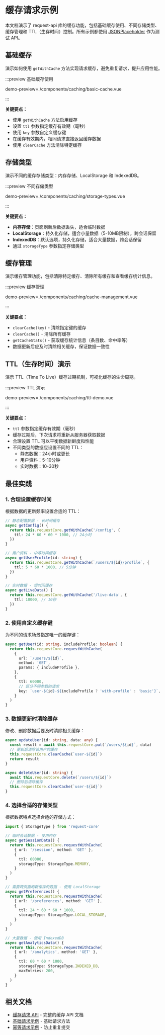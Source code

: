# 缓存请求示例

本文档演示了 request-api 库的缓存功能，包括基础缓存使用、不同存储类型、缓存管理和 TTL（生存时间）控制。所有示例都使用 [JSONPlaceholder](https://jsonplaceholder.typicode.com/) 作为测试 API。

## 基础缓存

演示如何使用 `getWithCache` 方法实现请求缓存，避免重复请求，提升应用性能。

:::preview 基础缓存使用

demo-preview=./components/caching/basic-cache.vue

:::

**关键要点：**
- 使用 `getWithCache` 方法启用缓存
- 设置 `ttl` 参数指定缓存有效期（毫秒）
- 使用 `key` 参数自定义缓存键
- 在缓存有效期内，相同请求直接返回缓存数据
- 使用 `clearCache` 方法清除特定缓存

## 存储类型

演示不同的缓存存储类型：内存存储、LocalStorage 和 IndexedDB。

:::preview 不同存储类型

demo-preview=./components/caching/storage-types.vue

:::

**关键要点：**
- **内存存储**：页面刷新后数据丢失，适合临时数据
- **LocalStorage**：持久化存储，适合小量数据（5-10MB限制），跨会话保留
- **IndexedDB**：默认选项，持久化存储，适合大量数据，跨会话保留
- 通过 `storageType` 参数指定存储类型

## 缓存管理

演示缓存管理功能，包括清除特定缓存、清除所有缓存和查看缓存统计信息。

:::preview 缓存管理

demo-preview=./components/caching/cache-management.vue

:::

**关键要点：**
- `clearCache(key)` - 清除指定键的缓存
- `clearCache()` - 清除所有缓存
- `getCacheStats()` - 获取缓存统计信息（条目数、命中率等）
- 数据更新后应及时清除相关缓存，保证数据一致性

## TTL（生存时间）演示

演示 TTL（Time To Live）缓存过期机制，可视化缓存的生命周期。

:::preview TTL 演示

demo-preview=./components/caching/ttl-demo.vue

:::

**关键要点：**
- `ttl` 参数指定缓存有效期（毫秒）
- 缓存过期后，下次请求将重新从服务器获取数据
- 合理设置 TTL 可以平衡数据新鲜度和性能
- 不同类型的数据应设置不同的 TTL：
  - 静态数据：24小时或更长
  - 用户资料：5-10分钟
  - 实时数据：10-30秒

## 最佳实践

### 1. 合理设置缓存时间

根据数据的更新频率设置合适的 TTL：

```typescript
// 静态配置数据 - 长时间缓存
async getConfig() {
  return this.requestCore.getWithCache('/config', {
    ttl: 24 * 60 * 60 * 1000, // 24小时
  })
}

// 用户资料 - 中等时间缓存
async getUserProfile(id: string) {
  return this.requestCore.getWithCache(`/users/${id}/profile`, {
    ttl: 5 * 60 * 1000, // 5分钟
  })
}

// 实时数据 - 短时间缓存
async getLiveData() {
  return this.requestCore.getWithCache('/live-data', {
    ttl: 10000, // 10秒
  })
}
```

### 2. 使用自定义缓存键

为不同的请求场景指定唯一的缓存键：

```typescript
async getUser(id: string, includeProfile: boolean) {
  return this.requestCore.requestWithCache(
    {
      url: `/users/${id}`,
      method: 'GET',
      params: { includeProfile },
    },
    {
      ttl: 60000,
      // 区分不同参数的请求
      key: `user-${id}-${includeProfile ? 'with-profile' : 'basic'}`,
    }
  )
}
```

### 3. 数据更新时清除缓存

修改、删除数据后要及时清除相关缓存：

```typescript
async updateUser(id: string, data: any) {
  const result = await this.requestCore.put(`/users/${id}`, data)
  // 更新后清除该用户的缓存
  this.requestCore.clearCache(`user-${id}`)
  return result
}

async deleteUser(id: string) {
  await this.requestCore.delete(`/users/${id}`)
  // 删除后清除缓存
  this.requestCore.clearCache(`user-${id}`)
}
```

### 4. 选择合适的存储类型

根据数据特点选择合适的存储方式：

```typescript
import { StorageType } from 'request-core'

// 临时会话数据 - 使用内存
async getSessionData() {
  return this.requestCore.requestWithCache(
    { url: '/session', method: 'GET' },
    {
      ttl: 60000,
      storageType: StorageType.MEMORY,
    }
  )
}

// 需要跨页面刷新保存的数据 - 使用 LocalStorage
async getPreferences() {
  return this.requestCore.requestWithCache(
    { url: '/preferences', method: 'GET' },
    {
      ttl: 24 * 60 * 60 * 1000,
      storageType: StorageType.LOCAL_STORAGE,
    }
  )
}

// 大量数据 - 使用 IndexedDB
async getAnalyticsData() {
  return this.requestCore.requestWithCache(
    { url: '/analytics', method: 'GET' },
    {
      ttl: 60 * 60 * 1000,
      storageType: StorageType.INDEXED_DB,
      maxEntries: 200,
    }
  )
}
```

## 相关文档

- [缓存请求 API](../api/caching.md) - 完整的缓存 API 文档
- [基础请求示例](./basic-requests.md) - 基础请求方法
- [幂等请求示例](./idempotent-requests.md) - 防止重复提交